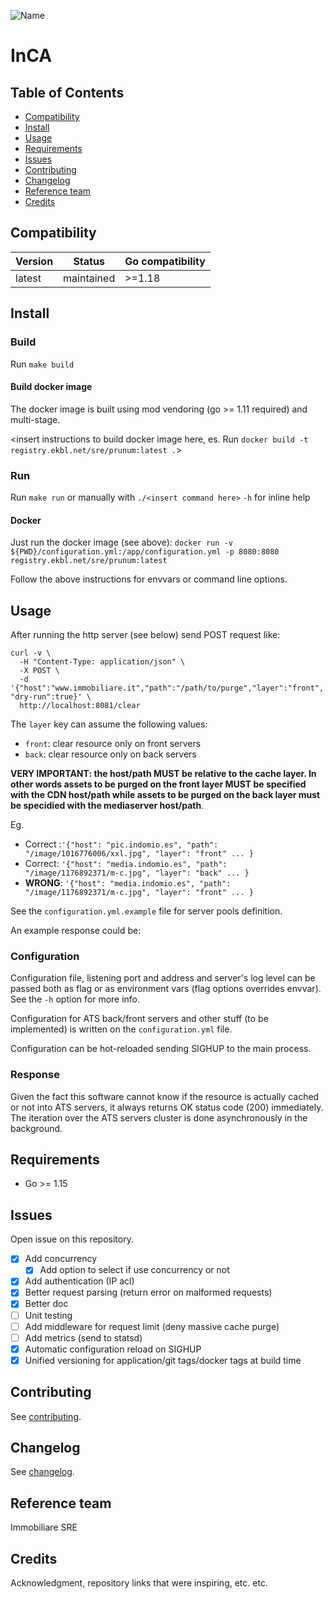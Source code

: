 ![Name](http://gitlab.rete.farm/pepita/guideline/docs/raw/master/ReadmeRepository/images/immobiliare-labs.png)

# InCA

<Description here>

## Table of Contents

- [Compatibility](#compatibility)
- [Install](#install)
- [Usage](#usage)
- [Requirements](#requirements)
- [Issues](#issues)
- [Contributing](#contributing)
- [Changelog](#changelog)
- [Reference team](#reference-team)
- [Credits](#credits)

## Compatibility

| Version | Status     | Go compatibility  |
|---      |---         |---                |
| latest  | maintained | >=1.18            |

## Install

### Build

Run `make build`

#### Build docker image

The docker image is built using mod vendoring (go >= 1.11 required) and multi-stage.

<insert instructions to build docker image here, es. Run `docker build -t registry.ekbl.net/sre/prunum:latest .`>

### Run

Run `make run` or manually with `./<insert command here>`
`-h` for inline help

#### Docker

Just run the docker image (see above): `docker run -v ${PWD}/configuration.yml:/app/configuration.yml -p 8080:8080 registry.ekbl.net/sre/prunum:latest`

Follow the above instructions for envvars or command line options.

## Usage

After running the http server (see below) send POST request like:

```
curl -v \
  -H "Content-Type: application/json" \
  -X POST \
  -d '{"host":"www.immobiliare.it","path":"/path/to/purge","layer":"front", "dry-run":true}' \
  http://localhost:8081/clear
```

The `layer` key can assume the following values:

- `front`: clear resource only on front servers
- `back`: clear resource only on back servers

**VERY IMPORTANT: the host/path MUST be relative to the cache layer. In other words assets to be purged on the front layer MUST be specified with the CDN host/path while assets to be purged on the back layer must be specidied with the mediaserver host/path**.

Eg.

- Correct :`'{"host": "pic.indomio.es", "path": "/image/1016776006/xxl.jpg", "layer": "front" ... }`
- Correct: `'{"host": "media.indomio.es", "path": "/image/1176892371/m-c.jpg", "layer": "back" ... }`
- **WRONG**: `'{"host": "media.indomio.es", "path": "/image/1176892371/m-c.jpg", "layer": "front" ... }`
  
See the `configuration.yml.example` file for server pools definition.

An example response could be:

### Configuration

Configuration file, listening port and address and server's log level can be passed both as flag or as environment vars (flag options overrides envvar). See the `-h` option for more info.

Configuration for ATS back/front servers and other stuff (to be implemented) is written on the `configuration.yml` file.

Configuration can be hot-reloaded sending SIGHUP to the main process.

### Response

Given the fact this software cannot know if the resource is actually cached or not into ATS servers, it always returns OK status code (200) immediately. The iteration over the ATS servers cluster is done asynchronously in the background.

## Requirements

- Go >= 1.15

## Issues

Open issue on this repository.

- [X] Add concurrency
  - [X] Add option to select if use concurrency or not
- [X] Add authentication (IP acl)
- [X] Better request parsing (return error on malformed requests)
- [X] Better doc
- [ ] Unit testing
- [ ] Add middleware for request limit (deny massive cache purge)
- [ ] Add metrics (send to statsd)
- [X] Automatic configuration reload on SIGHUP
- [X] Unified versioning for application/git tags/docker tags at build time

## Contributing

See [contributing](./CONTRIBUTING.md).


## Changelog

See [changelog](./CHANGELOG.md).

## Reference team

Immobiliare SRE

## Credits

Acknowledgment, repository links that were inspiring, etc. etc.
